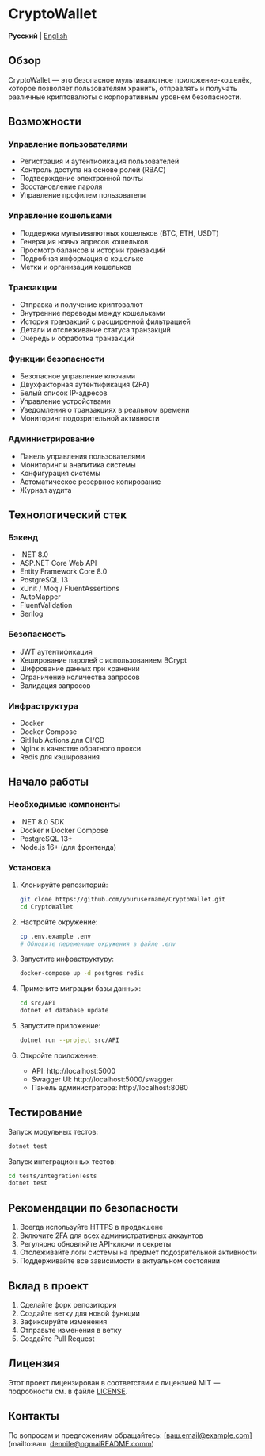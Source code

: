 # CryptoWallet

**Русский** | [English](README-EN.md)

## Обзор

CryptoWallet — это безопасное мультивалютное приложение-кошелёк, которое позволяет пользователям хранить, отправлять и получать различные криптовалюты с корпоративным уровнем безопасности.

## Возможности

### Управление пользователями
- Регистрация и аутентификация пользователей
- Контроль доступа на основе ролей (RBAC)
- Подтверждение электронной почты
- Восстановление пароля
- Управление профилем пользователя

### Управление кошельками
- Поддержка мультивалютных кошельков (BTC, ETH, USDT)
- Генерация новых адресов кошельков
- Просмотр балансов и истории транзакций
- Подробная информация о кошельке
- Метки и организация кошельков

### Транзакции
- Отправка и получение криптовалют
- Внутренние переводы между кошельками
- История транзакций с расширенной фильтрацией
- Детали и отслеживание статуса транзакций
- Очередь и обработка транзакций

### Функции безопасности
- Безопасное управление ключами
- Двухфакторная аутентификация (2FA)
- Белый список IP-адресов
- Управление устройствами
- Уведомления о транзакциях в реальном времени
- Мониторинг подозрительной активности

### Администрирование
- Панель управления пользователями
- Мониторинг и аналитика системы
- Конфигурация системы
- Автоматическое резервное копирование
- Журнал аудита

## Технологический стек

### Бэкенд
- .NET 8.0
- ASP.NET Core Web API
- Entity Framework Core 8.0
- PostgreSQL 13
- xUnit / Moq / FluentAssertions
- AutoMapper
- FluentValidation
- Serilog

### Безопасность
- JWT аутентификация
- Хеширование паролей с использованием BCrypt
- Шифрование данных при хранении
- Ограничение количества запросов
- Валидация запросов

### Инфраструктура
- Docker
- Docker Compose
- GitHub Actions для CI/CD
- Nginx в качестве обратного прокси
- Redis для кэширования

## Начало работы

### Необходимые компоненты
- .NET 8.0 SDK
- Docker и Docker Compose
- PostgreSQL 13+
- Node.js 16+ (для фронтенда)

### Установка

1. Клонируйте репозиторий:
   ```bash
   git clone https://github.com/yourusername/CryptoWallet.git
   cd CryptoWallet
   ```

2. Настройте окружение:
   ```bash
   cp .env.example .env
   # Обновите переменные окружения в файле .env
   ```

3. Запустите инфраструктуру:
   ```bash
   docker-compose up -d postgres redis
   ```

4. Примените миграции базы данных:
   ```bash
   cd src/API
   dotnet ef database update
   ```

5. Запустите приложение:
   ```bash
   dotnet run --project src/API
   ```

6. Откройте приложение:
   - API: http://localhost:5000
   - Swagger UI: http://localhost:5000/swagger
   - Панель администратора: http://localhost:8080

## Тестирование

Запуск модульных тестов:
```bash
dotnet test
```

Запуск интеграционных тестов:
```bash
cd tests/IntegrationTests
dotnet test
```

## Рекомендации по безопасности

1. Всегда используйте HTTPS в продакшене
2. Включите 2FA для всех административных аккаунтов
3. Регулярно обновляйте API-ключи и секреты
4. Отслеживайте логи системы на предмет подозрительной активности
5. Поддерживайте все зависимости в актуальном состоянии

## Вклад в проект

1. Сделайте форк репозитория
2. Создайте ветку для новой функции
3. Зафиксируйте изменения
4. Отправьте изменения в ветку
5. Создайте Pull Request

## Лицензия

Этот проект лицензирован в соответствии с лицензией MIT — подробности см. в файле [LICENSE](LICENSE).

## Контакты

По вопросам и предложениям обращайтесь: [ваш.email@example.com](mailto:ваш. dennile@ngmaiREADME.comm)
